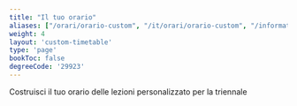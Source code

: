 ```yaml
---
title: "Il tuo orario"
aliases: ["/orari/orario-custom", "/it/orari/orario-custom", "/informatica/orari/orario-custom"]
weight: 4
layout: 'custom-timetable'
type: 'page'
bookToc: false
degreeCode: '29923'
---
```


Costruisci il tuo orario delle lezioni personalizzato per la triennale
